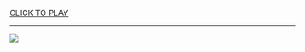 
<a href="https://premium76.site?title=goofy_ahh_games_unblocked&ref=13M">CLICK TO PLAY</a></h3>
<hr>

<a href="https://premium76.site?title=goofy_ahh_games_unblocked&ref=13M"><img src="https://clearcache.store/games.png"></a>


